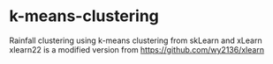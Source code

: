 # k-means-clustering
Rainfall clustering using k-means clustering from skLearn and xLearn
xlearn22 is a modified version from https://github.com/wy2136/xlearn 

